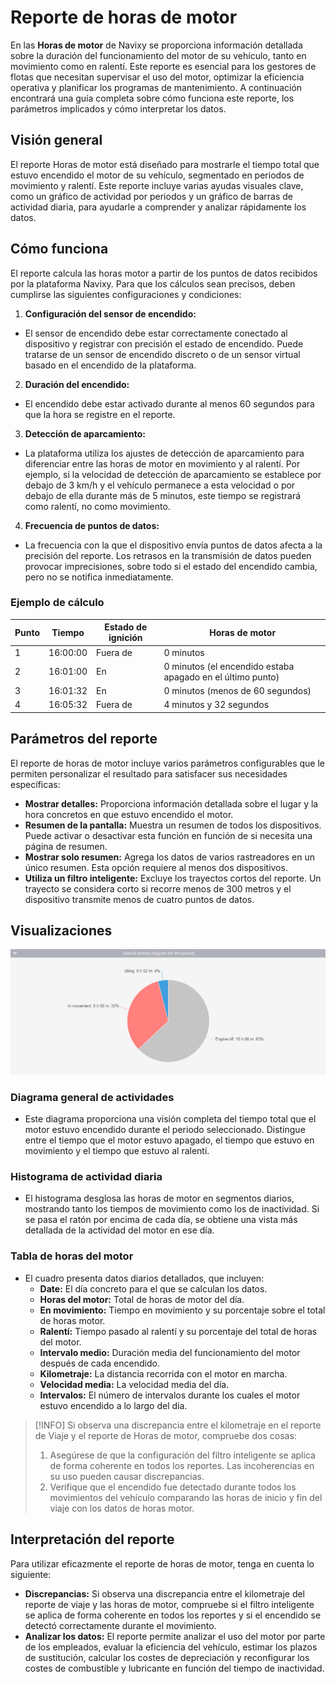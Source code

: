 # Reporte de horas de motor

En las **Horas de motor** de Navixy se proporciona información detallada sobre la duración del funcionamiento del motor de su vehículo, tanto en movimiento como en ralentí. Este reporte es esencial para los gestores de flotas que necesitan supervisar el uso del motor, optimizar la eficiencia operativa y planificar los programas de mantenimiento. A continuación encontrará una guía completa sobre cómo funciona este reporte, los parámetros implicados y cómo interpretar los datos.

## Visión general

El reporte Horas de motor está diseñado para mostrarle el tiempo total que estuvo encendido el motor de su vehículo, segmentado en periodos de movimiento y ralentí. Este reporte incluye varias ayudas visuales clave, como un gráfico de actividad por periodos y un gráfico de barras de actividad diaria, para ayudarle a comprender y analizar rápidamente los datos.

## Cómo funciona

El reporte calcula las horas motor a partir de los puntos de datos recibidos por la plataforma Navixy. Para que los cálculos sean precisos, deben cumplirse las siguientes configuraciones y condiciones:

1. **Configuración del sensor de encendido:**

* El sensor de encendido debe estar correctamente conectado al dispositivo y registrar con precisión el estado de encendido. Puede tratarse de un sensor de encendido discreto o de un sensor virtual basado en el encendido de la plataforma.

2. **Duración del encendido:**

* El encendido debe estar activado durante al menos 60 segundos para que la hora se registre en el reporte.

3. **Detección de aparcamiento:**

* La plataforma utiliza los ajustes de detección de aparcamiento para diferenciar entre las horas de motor en movimiento y al ralentí. Por ejemplo, si la velocidad de detección de aparcamiento se establece por debajo de 3 km/h y el vehículo permanece a esta velocidad o por debajo de ella durante más de 5 minutos, este tiempo se registrará como ralentí, no como movimiento.

4. **Frecuencia de puntos de datos:**

* La frecuencia con la que el dispositivo envía puntos de datos afecta a la precisión del reporte. Los retrasos en la transmisión de datos pueden provocar imprecisiones, sobre todo si el estado del encendido cambia, pero no se notifica inmediatamente.

### Ejemplo de cálculo

| Punto | Tiempo   | Estado de ignición | Horas de motor                                             |
| ----- | -------- | ------------------ | ---------------------------------------------------------- |
| 1     | 16:00:00 | Fuera de           | 0 minutos                                                  |
| 2     | 16:01:00 | En                 | 0 minutos (el encendido estaba apagado en el último punto) |
| 3     | 16:01:32 | En                 | 0 minutos (menos de 60 segundos)                           |
| 4     | 16:05:32 | Fuera de           | 4 minutos y 32 segundos                                    |

## Parámetros del reporte

El reporte de horas de motor incluye varios parámetros configurables que le permiten personalizar el resultado para satisfacer sus necesidades específicas:

* **Mostrar detalles:** Proporciona información detallada sobre el lugar y la hora concretos en que estuvo encendido el motor.
* **Resumen de la pantalla:** Muestra un resumen de todos los dispositivos. Puede activar o desactivar esta función en función de si necesita una página de resumen.
* **Mostrar solo resumen:** Agrega los datos de varios rastreadores en un único resumen. Esta opción requiere al menos dos dispositivos.
* **Utiliza un filtro inteligente:** Excluye los trayectos cortos del reporte. Un trayecto se considera corto si recorre menos de 300 metros y el dispositivo transmite menos de cuatro puntos de datos.

## Visualizaciones

![image-20240815-010415.png](attachments/image-20240815-010415.png)

### Diagrama general de actividades

* Este diagrama proporciona una visión completa del tiempo total que el motor estuvo encendido durante el periodo seleccionado. Distingue entre el tiempo que el motor estuvo apagado, el tiempo que estuvo en movimiento y el tiempo que estuvo al ralentí.

### Histograma de actividad diaria

* El histograma desglosa las horas de motor en segmentos diarios, mostrando tanto los tiempos de movimiento como los de inactividad. Si se pasa el ratón por encima de cada día, se obtiene una vista más detallada de la actividad del motor en ese día.

### Tabla de horas del motor

* El cuadro presenta datos diarios detallados, que incluyen:
  * **Date:** El día concreto para el que se calculan los datos.
  * **Horas del motor:** Total de horas de motor del día.
  * **En movimiento:** Tiempo en movimiento y su porcentaje sobre el total de horas motor.
  * **Ralentí:** Tiempo pasado al ralentí y su porcentaje del total de horas del motor.
  * **Intervalo medio:** Duración media del funcionamiento del motor después de cada encendido.
  * **Kilometraje:** La distancia recorrida con el motor en marcha.
  * **Velocidad media:** La velocidad media del día.
  * **Intervalos:** El número de intervalos durante los cuales el motor estuvo encendido a lo largo del día.

> \[!INFO] Si observa una discrepancia entre el kilometraje en el reporte de Viaje y el reporte de Horas de motor, compruebe dos cosas:
>
> 1. Asegúrese de que la configuración del filtro inteligente se aplica de forma coherente en todos los reportes. Las incoherencias en su uso pueden causar discrepancias.
> 2. Verifique que el encendido fue detectado durante todos los movimientos del vehículo comparando las horas de inicio y fin del viaje con los datos de horas motor.

## Interpretación del reporte

Para utilizar eficazmente el reporte de horas de motor, tenga en cuenta lo siguiente:

* **Discrepancias:** Si observa una discrepancia entre el kilometraje del reporte de viaje y las horas de motor, compruebe si el filtro inteligente se aplica de forma coherente en todos los reportes y si el encendido se detectó correctamente durante el movimiento.
* **Analizar los datos:** El reporte permite analizar el uso del motor por parte de los empleados, evaluar la eficiencia del vehículo, estimar los plazos de sustitución, calcular los costes de depreciación y reconfigurar los costes de combustible y lubricante en función del tiempo de inactividad.
